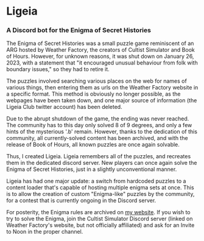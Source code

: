 # Ligeia

### A Discord bot for the Enigma of Secret Histories

The Enigma of Secret Histories was a small puzzle game reminiscent of an ARG hosted by Weather Factory, the creators of Cultist Simulator and Book of Hours. However, for unknown reasons, it was shut down on January 26, 2023, with a statement that "it encouraged unusual behaviour from folk with boundary issues," so they had to retire it.

The puzzles involved searching various places on the web for names of various things, then entering them as urls on the Weather Factory website in a specific format. This method is obviously no longer possible, as the webpages have been taken down, and one major source of information (the Ligeia Club twitter account) has been deleted.

Due to the abrupt shutdown of the game, the ending was never reached. The community has to this day only solved 8 of 9 degrees, and only a few hints of the mysterious '.b' remain. However, thanks to the dedication of this community, all currently-solved content has been archived, and with the release of Book of Hours, all known puzzles are once again solvable.

Thus, I created Ligeia. Ligeia remembers all of the puzzles, and recreates them in the dedicated discord server. New players can once again solve the Enigma of Secret Histories, just in a slightly unconventional manner.

Ligeia has had one major update: a switch from hardcoded puzzles to a content loader that's capable of hosting multiple enigma sets at once. This is to allow the creation of custom "Enigma-like" puzzles by the community, for a contest that is currently ongoing in the Discord server.

For posterity, the Enigma rules are archived on [my website](https://katthefox.github.io/discord/ligeia). If you wish to try to solve the Enigma, join the Cultist Simulator Discord server (linked on Weather Factory's website, but not officially affiliated) and ask for an Invite to Noon in the proper channel.
